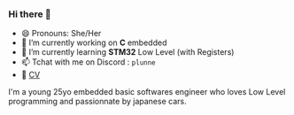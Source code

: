 ### Hi there 👋

- 😄 Pronouns: She/Her
- 🔭 I’m currently working on **C** embedded
- 🌱 I’m currently learning **STM32** Low Level (with Registers)
- 📫 Tchat with me on Discord : `plunne`
- 💼 [CV](https://github.com/Plunne/plunne/blob/main/CV.md)

I'm a young 25yo embedded basic softwares engineer who loves Low Level programming and passionnate by japanese cars.
